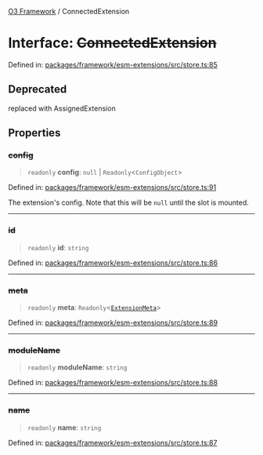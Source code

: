 [O3 Framework](../API.md) / ConnectedExtension

# Interface: ~~ConnectedExtension~~

Defined in: [packages/framework/esm-extensions/src/store.ts:85](https://github.com/habeshabro/openmrs-esm-core/blob/main/packages/framework/esm-extensions/src/store.ts#L85)

## Deprecated

replaced with AssignedExtension

## Properties

### ~~config~~

> `readonly` **config**: `null` \| `Readonly`\<`ConfigObject`\>

Defined in: [packages/framework/esm-extensions/src/store.ts:91](https://github.com/habeshabro/openmrs-esm-core/blob/main/packages/framework/esm-extensions/src/store.ts#L91)

The extension's config. Note that this will be `null` until the slot is mounted.

***

### ~~id~~

> `readonly` **id**: `string`

Defined in: [packages/framework/esm-extensions/src/store.ts:86](https://github.com/habeshabro/openmrs-esm-core/blob/main/packages/framework/esm-extensions/src/store.ts#L86)

***

### ~~meta~~

> `readonly` **meta**: `Readonly`\<[`ExtensionMeta`](ExtensionMeta.md)\>

Defined in: [packages/framework/esm-extensions/src/store.ts:89](https://github.com/habeshabro/openmrs-esm-core/blob/main/packages/framework/esm-extensions/src/store.ts#L89)

***

### ~~moduleName~~

> `readonly` **moduleName**: `string`

Defined in: [packages/framework/esm-extensions/src/store.ts:88](https://github.com/habeshabro/openmrs-esm-core/blob/main/packages/framework/esm-extensions/src/store.ts#L88)

***

### ~~name~~

> `readonly` **name**: `string`

Defined in: [packages/framework/esm-extensions/src/store.ts:87](https://github.com/habeshabro/openmrs-esm-core/blob/main/packages/framework/esm-extensions/src/store.ts#L87)
